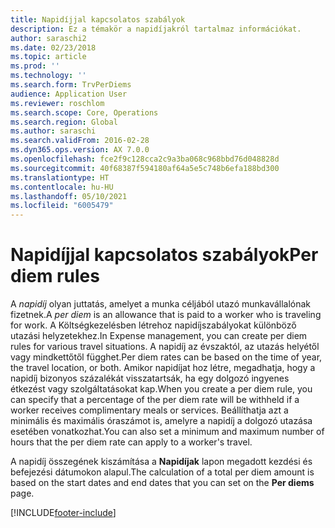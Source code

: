 ```yaml
---
title: Napidíjjal kapcsolatos szabályok
description: Ez a témakör a napidíjakról tartalmaz információkat.
author: saraschi2
ms.date: 02/23/2018
ms.topic: article
ms.prod: ''
ms.technology: ''
ms.search.form: TrvPerDiems
audience: Application User
ms.reviewer: roschlom
ms.search.scope: Core, Operations
ms.search.region: Global
ms.author: saraschi
ms.search.validFrom: 2016-02-28
ms.dyn365.ops.version: AX 7.0.0
ms.openlocfilehash: fce2f9c128cca2c9a3ba068c968bbd76d048828d
ms.sourcegitcommit: 40f68387f594180af64a5e5c748b6efa188bd300
ms.translationtype: HT
ms.contentlocale: hu-HU
ms.lasthandoff: 05/10/2021
ms.locfileid: "6005479"
---
```

# <a name="per-diem-rules"></a><span data-ttu-id="abbeb-103">Napidíjjal kapcsolatos szabályok</span><span class="sxs-lookup"><span data-stu-id="abbeb-103">Per diem rules</span></span>

<span data-ttu-id="abbeb-104">A *napidíj* olyan juttatás, amelyet a munka céljából utazó munkavállalónak fizetnek.</span><span class="sxs-lookup"><span data-stu-id="abbeb-104">A *per diem* is an allowance that is paid to a worker who is traveling for work.</span></span> <span data-ttu-id="abbeb-105">A Költségkezelésben létrehoz napidíjszabályokat különböző utazási helyzetekhez.</span><span class="sxs-lookup"><span data-stu-id="abbeb-105">In Expense management, you can create per diem rules for various travel situations.</span></span> <span data-ttu-id="abbeb-106">A napidíj az évszaktól, az utazás helyétől vagy mindkettőtől függhet.</span><span class="sxs-lookup"><span data-stu-id="abbeb-106">Per diem rates can be based on the time of year, the travel location, or both.</span></span> <span data-ttu-id="abbeb-107">Amikor napidíjat hoz létre, megadhatja, hogy a napidíj bizonyos százalékát visszatartsák, ha egy dolgozó ingyenes étkezést vagy szolgáltatásokat kap.</span><span class="sxs-lookup"><span data-stu-id="abbeb-107">When you create a per diem rule, you can specify that a percentage of the per diem rate will be withheld if a worker receives complimentary meals or services.</span></span> <span data-ttu-id="abbeb-108">Beállíthatja azt a minimális és maximális óraszámot is, amelyre a napidíj a dolgozó utazása esetében vonatkozhat.</span><span class="sxs-lookup"><span data-stu-id="abbeb-108">You can also set a minimum and maximum number of hours that the per diem rate can apply to a worker's travel.</span></span>

<span data-ttu-id="abbeb-109">A napidíj összegének kiszámítása a **Napidíjak** lapon megadott kezdési és befejezési dátumokon alapul.</span><span class="sxs-lookup"><span data-stu-id="abbeb-109">The calculation of a total per diem amount is based on the start dates and end dates that you can set on the **Per diems** page.</span></span>


[!INCLUDE[footer-include](../includes/footer-banner.md)]